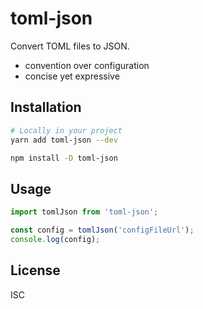 # toml-json

Convert TOML files to JSON.

- convention over configuration
- concise yet expressive

## Installation

```sh
# Locally in your project
yarn add toml-json --dev

npm install -D toml-json
```

## Usage

```ts
import tomlJson from 'toml-json';

const config = tomlJson('configFileUrl');
console.log(config);
```

## License

ISC
